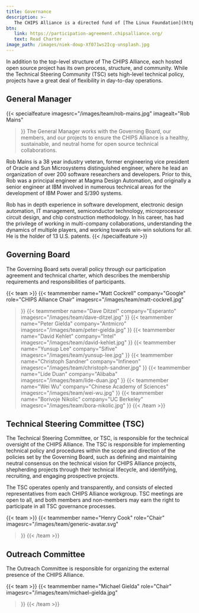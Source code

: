 ```yaml
---
title: Governance
description: >-
   The CHIPS Alliance is a directed fund of [The Linux Foundation](https://linuxfoundation.org/), a 501(c)(6) non-profit organization.  Following best practices in the industry, we maintain a clear and consistent separation of responsibilities between technical and non-technical governance decisions. The CHIPS Alliance operates under its Charter.
btn:
   link: https://participation-agreement.chipsalliance.org/
   text: Read Charter
image_path: /images/niek-doup-Xf071ws2Icg-unsplash.jpg
---
```


In addition to the top-level structure of The CHIPS Alliance, each hosted open source project has its own process, structure, and community.  While the Technical Steering Community (TSC) sets high-level technical policy, projects have a great deal of flexibility in day-to-day operations.

## General Manager
{{< specialfeature 
imagesrc="/images/team/rob-mains.jpg"
imagealt="Rob Mains"
>}}
The General Manager works with the Governing Board, our members, and our projects to ensure the CHIPS Alliance is a healthy, sustainable, and neutral home for open source technical collaborations.

Rob Mains is a 38 year industry veteran, former engineering vice president of Oracle and Sun Microsystems distinguished engineer, where he lead an organization of over 200 software researchers and developers. Prior to this, Rob was a principal engineer at Magma Design Automation, and originally a senior engineer at IBM involved in numerous technical areas for the development of IBM Power and S/390 systems.

Rob has in depth experience in software development, electronic design automation, IT management, semiconductor technology, microprocessor circuit design, and chip construction methodology. In his career, has had the privilege of working in multi-company collaborations, understanding the dynamics of multiple players, and working towards win-win solutions for all. He is the holder of 13 U.S. patents.
{{< /specialfeature >}}

## Governing Board

The Governing Board sets overall policy through our participation agreement and technical charter, which describes the membership requirements and responsibilities of participants.

{{< team >}}
   {{< teammember 
   name="Matt Cockrell"
   company="Google"
   role="CHIPS Alliance Chair"
   imagesrc="/images/team/matt-cockrell.jpg"
   >}}
   {{< teammember 
   name="Dave Ditzel"
   company="Esperanto"
   imagesrc="/images/team/dave-ditzel.jpg"
   >}}
   {{< teammember 
   name="Peter Gielda"
   company="Antmicro"
   imagesrc="/images/team/peter-gielda.jpg"
   >}}
   {{< teammember 
   name="David Kehlet"
   company="Intel"
   imagesrc="/images/team/david-kehlet.jpg"
   >}}
   {{< teammember 
   name="Yunsup Lee"
   company="Sifive"
   imagesrc="/images/team/yunsup-lee.jpg"
   >}}
   {{< teammember 
   name="Christoph Sandner"
   company="Infineon"
   imagesrc="/images/team/christoph-sandner.jpg"
   >}}
   {{< teammember 
   name="Lide Duan"
   company="Alibaba"
   imagesrc="/images/team/lide-duan.jpg"
   >}}
   {{< teammember 
   name="Wei Wu"
   company="Chinese Academy of Sciences"
   imagesrc="/images/team/wei-wu.jpg"
   >}}
   {{< teammember 
   name="Borivoje Nikolic"
   company="UC Berkeley"
   imagesrc="/images/team/bora-nikolic.jpg"
   >}}
{{< /team >}}

## Technical Steering Committee (TSC)

The Technical Steering Committee, or TSC, is responsible for the technical oversight of the CHIPS Alliance.  The TSC is responsible for implementing technical policy and procedures within the scope and direction of the policies set by the Governing Board, such as defining and maintaining neutral consensus on the technical vision for CHIPS Alliance projects, shepherding projects through their technical lifecycle, and identifying, recruiting, and engaging prospective projects.

The TSC operates openly and transparently, and consists of elected representatives from each CHIPS Alliance workgroup. TSC meetings are open to all, and both members and non-members may earn the right to participate in all TSC governance processes.

{{< team >}}
   {{< teammember 
   name="Henry Cook"
   role="Chair"
   imagesrc="/images/team/generic-avatar.svg"
   >}}
{{< /team >}}

## Outreach Committee

The Outreach Committee is responsible for organizing the external presence of the CHIPS Alliance.

{{< team >}}
   {{< teammember 
   name="Michael Gielda"
   role="Chair"
   imagesrc="/images/team/michael-gielda.jpg"
   >}}
{{< /team >}}